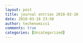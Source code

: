 ```yaml
---
layout: post
title: journal entries 2018-03-18
date: 2018-03-18 23:50
author: techenomics1
comments: true
categories: [Uncategorized]
---
```


